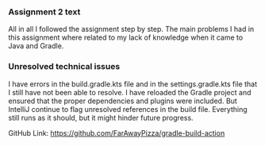 ### Assignment 2 text

All in all I followed the assignment step by step.
The main problems I had in this assignment where related to my lack of knowledge when it came to Java and Gradle.

### Unresolved technical issues

I have errors in the build.gradle.kts file and in the settings.gradle.kts file that I still have not been able to resolve. I have reloaded the Gradle project and ensured that the proper dependencies and plugins were included. But IntelliJ continue to flag unresolved references in the build file.
Everything still runs as it should, but it might hinder future progress.


GitHub Link:
https://github.com/FarAwayPizza/gradle-build-action